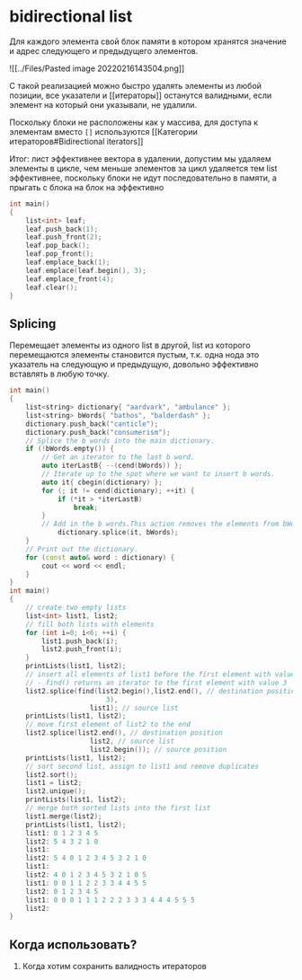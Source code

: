 # bidirectional list
Для каждого элемента свой блок памяти в котором хранятся значение и адрес следующего и предыдущего элементов.

![[../Files/Pasted image 20220216143504.png]]

С такой реализацией можно быстро удалять элементы из любой позиции, все указатели и [[итераторы]] останутся валидными, если элемент на который они указывали, не удалили.

Поскольку блоки не расположены как у массива, для доступа к элементам вместо `[]` используются [[Категории итераторов#Bidirectional iterators]]

Итог: лист эффективнее вектора в удалении, допустим мы удаляем элементы в цикле, чем меньше элементов за цикл удаляется тем list эффективнее, поскольку блоки не идут последовательно в памяти, а прыгать с блока на блок на эффективно

```cpp
int main()
{
    list<int> leaf;
    leaf.push_back(1);
    leaf.push_front(2);
    leaf.pop_back();
    leaf.pop_front();
    leaf.emplace_back(1);
    leaf.emplace(leaf.begin(), 3);
    leaf.emplace_front(4);
    leaf.clear();
}
```

## Splicing
Перемещает элементы из одного list в другой, list из которого перемещаются элементы становится пустым, т.к. одна нода это указатель на следующую и предыдущую, довольно эффективно вставлять в любую точку.
```cpp
int main()
{
    list<string> dictionary{ "aardvark", "ambulance" };
    list<string> bWords{ "bathos", "balderdash" };
    dictionary.push_back("canticle");
    dictionary.push_back("consumerism");
    // Splice the b words into the main dictionary.
    if (!bWords.empty()) {
        // Get an iterator to the last b word.
        auto iterLastB{ --(cend(bWords)) };
        // Iterate up to the spot where we want to insert b words.
        auto it{ cbegin(dictionary) };
        for (; it != cend(dictionary); ++it) {
            if (*it > *iterLastB)
                break;
        }
        // Add in the b words.This action removes the elements from bWords.
            dictionary.splice(it, bWords);
    }
    // Print out the dictionary.
    for (const auto& word : dictionary) {
        cout << word << endl;
    }
}
int main()
{
	// create two empty lists
	list<int> list1, list2;
	// fill both lists with elements
	for (int i=0; i<6; ++i) {
		list1.push_back(i);
		list2.push_front(i);
	}
	printLists(list1, list2);
	// insert all elements of list1 before the first element with value 3 of list2
	// - find() returns an iterator to the first element with value 3
	list2.splice(find(list2.begin(),list2.end(), // destination position
						3),
					list1); // source list
	printLists(list1, list2);
	// move first element of list2 to the end
	list2.splice(list2.end(), // destination position
					list2, // source list
					list2.begin()); // source position
	printLists(list1, list2);
	// sort second list, assign to list1 and remove duplicates
	list2.sort();
	list1 = list2;
	list2.unique();
	printLists(list1, list2);
	// merge both sorted lists into the first list
	list1.merge(list2);
	printLists(list1, list2);
	list1: 0 1 2 3 4 5
	list2: 5 4 3 2 1 0
	list1:
	list2: 5 4 0 1 2 3 4 5 3 2 1 0
	list1:
	list2: 4 0 1 2 3 4 5 3 2 1 0 5
	list1: 0 0 1 1 2 2 3 3 4 4 5 5
	list2: 0 1 2 3 4 5
	list1: 0 0 0 1 1 1 2 2 2 3 3 3 4 4 4 5 5 5
	list2:
}
```

## Когда использовать?
1. Когда хотим сохранить валидность итераторов